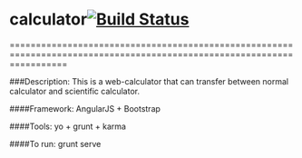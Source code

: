 # calculator[![Build Status](https://travis-ci.org/Summer-Dong/calculator.svg?branch=master)](https://travis-ci.org/Summer-Dong/calculator)
=======================================================================================================================

###Description:
  This is a web-calculator that can transfer between normal calculator and scientific calculator.
  
####Framework:
  AngularJS + Bootstrap
  
####Tools:
  yo + grunt + karma 
  
####To run:
 		grunt serve 
